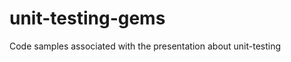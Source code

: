 unit-testing-gems
=================

Code samples associated with the presentation about unit-testing
